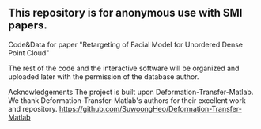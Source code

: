 
## This repository is for anonymous use with SMI papers.

Code&Data for paper "Retargeting of Facial Model for Unordered  Dense Point Cloud"

The rest of the code and the interactive software will be organized and uploaded later with the permission of the database author.

Acknowledgements
The project is built upon Deformation-Transfer-Matlab. We thank Deformation-Transfer-Matlab's authors for their excellent work and repository.
https://github.com/SuwoongHeo/Deformation-Transfer-Matlab



